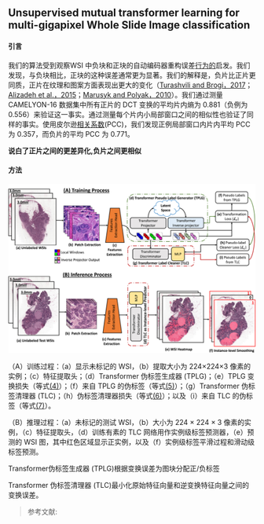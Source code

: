 ## Unsupervised mutual transformer learning for multi-gigapixel Whole Slide Image classification

#### 引言

我们的算法受到观察WSI 中负块和正块的自动编码器重构误差[行为的](https://www.sciencedirect.com/topics/neuroscience/behavior-neuroscience)启发。我们发现，与负块相比，正块的这种误差通常更为显著。我们的解释是，负片比正片更同质，正片在纹理和图案方面表现出更大的变化（[Turashvili and Brogi，2017](https://www.sciencedirect.com/science/article/pii/S1361841524001282#b67)；[Alizadeh et al.，2015](https://www.sciencedirect.com/science/article/pii/S1361841524001282#b2)；[Marusyk and Polyak，2010](https://www.sciencedirect.com/science/article/pii/S1361841524001282#b53)）。我们通过测量 CAMELYON-16 数据集中所有正片的 DCT 变换的平均片内熵为 0.881（负例为 0.556）来验证这一事实。通过测量每个片内小局部窗口之间的相似性也验证了同样的事实。使用皮尔逊[相关系数](https://www.sciencedirect.com/topics/earth-and-planetary-sciences/correlation-coefficient)(PCC)，我们发现正例局部窗口内片内平均 PCC 为 0.357，而负片的平均 PCC 为 0.771。

**说白了正片之间的更差异化,负片之间更相似**

#### 方法

![img](./assest/UMTL/1-s2.0-S1361841524001282-gr2_lrg.jpg)

（A）训练过程：（a）显示未标记的 WSI，（b）提取大小为 224×224×3 像素的实例；（c）特征提取头；（d）Transformer 伪标签生成器 (TPLG)；（e）TPLG 变换损失（等式[(4)](https://www.sciencedirect.com/science/article/pii/S1361841524001282#fd4)）；（f）来自 TPLG 的伪标签（等式[(5)](https://www.sciencedirect.com/science/article/pii/S1361841524001282#fd5)）；（g）Transformer 伪标签清理器 (TLC)；（h）伪标签清理器损失（等式[(6)](https://www.sciencedirect.com/science/article/pii/S1361841524001282#fd6)）；以及（i）来自 TLC 的伪标签（等式[(7)](https://www.sciencedirect.com/science/article/pii/S1361841524001282#fd7)）。 

（B）推理过程：（a）未标记的测试 WSI，（b）大小为 224 × 224 × 3 像素的实例，（c）特征提取头，（d）训练有素的 TLC 网络用作实例级标签预测器，（e）预测的 WSI 图，其中红色区域显示正实例，以及（f）实例级标签平滑过程和滑动级标签预测。

Transformer伪标签生成器 (TPLG)根据变换误差为图块分配正/负标签

Transformer 伪标签清理器 (TLC)最小化原始特征向量和逆变换特征向量之间的变换误差。

> 参考文献:
>
> 